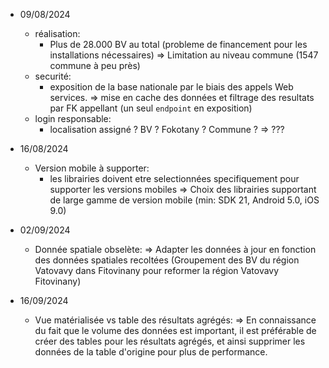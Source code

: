 - 09/08/2024

  - réalisation:
    - Plus de 28.000 BV au total (probleme de financement pour les installations nécessaires)
      => Limitation au niveau commune (1547 commune à peu près)
  - securité:
    - exposition de la base nationale par le biais des appels Web services.
      => mise en cache des données et filtrage des resultats par FK appellant (un seul `endpoint` en exposition)
  - login responsable:
    - localisation assigné ? BV ? Fokotany ? Commune ?
      => ???

- 16/08/2024

  - Version mobile à supporter:
    - les librairies doivent etre selectionnées specifiquement pour supporter les versions mobiles
      => Choix des librairies supportant de large gamme de version mobile
      (min: SDK 21, Android 5.0, iOS 9.0)

- 02/09/2024

  - Donnée spatiale obselète:
    => Adapter les données à jour en fonction des données spatiales recoltées (Groupement des BV du région Vatovavy dans Fitovinany pour reformer la région Vatovavy Fitovinany)

- 16/09/2024
  - Vue matérialisée vs table des résultats agrégés:
    => En connaissance du fait que le volume des données est important, il est préférable de créer des tables pour les résultats agrégés, et ainsi supprimer les données de la table d'origine pour plus de performance.
